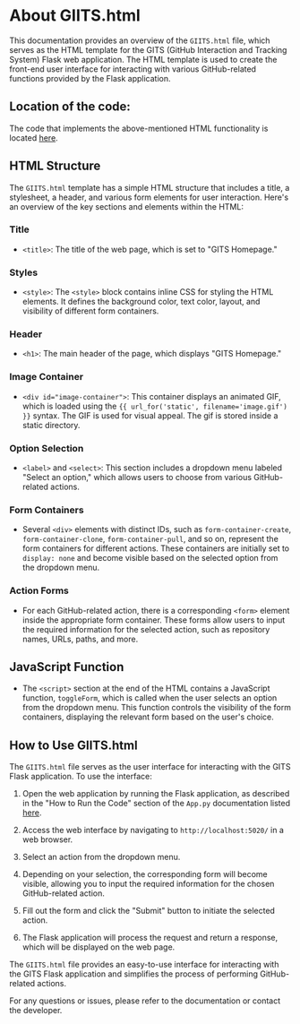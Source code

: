 # About GIITS.html

This documentation provides an overview of the `GIITS.html` file, which serves as the HTML template for the GITS (GitHub Interaction and Tracking System) Flask web application. The HTML template is used to create the front-end user interface for interacting with various GitHub-related functions provided by the Flask application.

## Location of the code:

The code that implements the above-mentioned HTML functionality is located [here](/src/templates/GIITS.html).

## HTML Structure

The `GIITS.html` template has a simple HTML structure that includes a title, a stylesheet, a header, and various form elements for user interaction. Here's an overview of the key sections and elements within the HTML:

### Title

- `<title>`: The title of the web page, which is set to "GITS Homepage."

### Styles

- `<style>`: The `<style>` block contains inline CSS for styling the HTML elements. It defines the background color, text color, layout, and visibility of different form containers.

### Header

- `<h1>`: The main header of the page, which displays "GITS Homepage."

### Image Container

- `<div id="image-container">`: This container displays an animated GIF, which is loaded using the `{{ url_for('static', filename='image.gif') }}` syntax. The GIF is used for visual appeal. The gif is stored inside a static directory.

### Option Selection

- `<label>` and `<select>`: This section includes a dropdown menu labeled "Select an option," which allows users to choose from various GitHub-related actions.

### Form Containers

- Several `<div>` elements with distinct IDs, such as `form-container-create`, `form-container-clone`, `form-container-pull`, and so on, represent the form containers for different actions. These containers are initially set to `display: none` and become visible based on the selected option from the dropdown menu.

### Action Forms

- For each GitHub-related action, there is a corresponding `<form>` element inside the appropriate form container. These forms allow users to input the required information for the selected action, such as repository names, URLs, paths, and more.

## JavaScript Function

- The `<script>` section at the end of the HTML contains a JavaScript function, `toggleForm`, which is called when the user selects an option from the dropdown menu. This function controls the visibility of the form containers, displaying the relevant form based on the user's choice.

## How to Use GIITS.html

The `GIITS.html` file serves as the user interface for interacting with the GITS Flask application. To use the interface:

1. Open the web application by running the Flask application, as described in the "How to Run the Code" section of the `App.py` documentation listed [here](./app.md).

2. Access the web interface by navigating to `http://localhost:5020/` in a web browser.

3. Select an action from the dropdown menu.

4. Depending on your selection, the corresponding form will become visible, allowing you to input the required information for the chosen GitHub-related action.

5. Fill out the form and click the "Submit" button to initiate the selected action.

6. The Flask application will process the request and return a response, which will be displayed on the web page.

The `GIITS.html` file provides an easy-to-use interface for interacting with the GITS Flask application and simplifies the process of performing GitHub-related actions.

For any questions or issues, please refer to the documentation or contact the developer.
